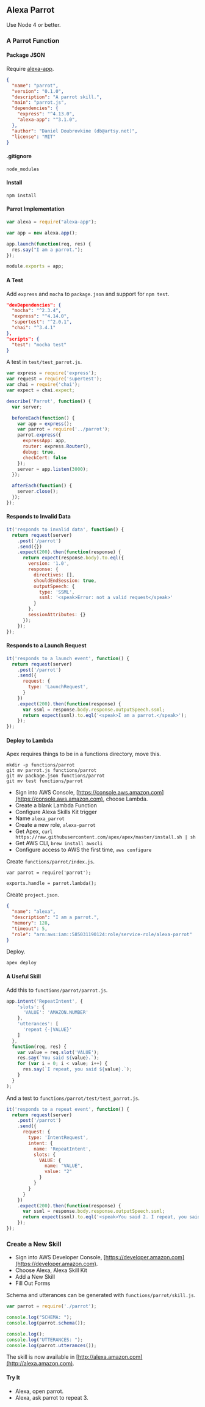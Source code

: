 ## Alexa Parrot

Use Node 4 or better.

### A Parrot Function

#### Package JSON

Require [alexa-app](https://github.com/alexa-js/alexa-app).

```json
{
  "name": "parrot",
  "version": "0.1.0",
  "description": "A parrot skill.",
  "main": "parrot.js",
  "dependencies": {
    "express": "^4.13.0",
    "alexa-app": "^3.1.0",
  },
  "author": "Daniel Doubrovkine (db@artsy.net)",
  "license": "MIT"
}
```

#### .gitignore

```
node_modules
```

#### Install

```
npm install
```

#### Parrot Implementation

```js
var alexa = require("alexa-app");

var app = new alexa.app();

app.launch(function(req, res) {
  res.say("I am a parrot.");
});

module.exports = app;
```

#### A Test

Add `express` and `mocha` to `package.json` and support for `npm test`.

```json
"devDependencies": {
  "mocha": "^2.3.4",
  "express": "^4.14.0",
  "supertest": "^2.0.1",
  "chai": "^3.4.1"
},
"scripts": {
  "test": "mocha test"
}
```

A test in `test/test_parrot.js`.

```js
var express = require('express');
var request = require('supertest');
var chai = require('chai');
var expect = chai.expect;

describe('Parrot', function() {
  var server;

  beforeEach(function() {
    var app = express();
    var parrot = require('../parrot');
    parrot.express({
      expressApp: app,
      router: express.Router(),
      debug: true,
      checkCert: false
    });
    server = app.listen(3000);
  });

  afterEach(function() {
    server.close();
  });
});
```

#### Responds to Invalid Data

```js
it('responds to invalid data', function() {
  return request(server)
    .post('/parrot')
    .send({})
    .expect(200).then(function(response) {
      return expect(response.body).to.eql({
        version: '1.0',
        response: {
          directives: [],
          shouldEndSession: true,
          outputSpeech: {
            type: 'SSML',
            ssml: '<speak>Error: not a valid request</speak>'
          }
        },
        sessionAttributes: {}
      });
    });
});
```

#### Responds to a Launch Request

```js
it('responds to a launch event', function() {
  return request(server)
    .post('/parrot')
    .send({
      request: {
        type: 'LaunchRequest',
      }
    })
    .expect(200).then(function(response) {
      var ssml = response.body.response.outputSpeech.ssml;
      return expect(ssml).to.eql('<speak>I am a parrot.</speak>');
    });
});
```

#### Deploy to Lambda

Apex requires things to be in a functions directory, move this.

```
mkdir -p functions/parrot
git mv parrot.js functions/parrot
git mv package.json functions/parrot
git mv test functions/parrot
```

* Sign into AWS Console, [https://console.aws.amazon.com](https://console.aws.amazon.com), choose Lambda.
* Create a blank Lambda Function
* Configure Alexa Skills Kit trigger
* Name `alexa_parrot`
* Create a new role, `alexa-parrot`
* Get Apex, `curl https://raw.githubusercontent.com/apex/apex/master/install.sh | sh`
* Get AWS CLI, `brew install awscli`
* Configure access to AWS the first time, `aws configure`

Create `functions/parrot/index.js`.

```
var parrot = require('parrot');

exports.handle = parrot.lambda();
```

Create `project.json`.

```json
{
  "name": "alexa",
  "description": "I am a parrot.",
  "memory": 128,
  "timeout": 5,
  "role": "arn:aws:iam::585031190124:role/service-role/alexa-parrot"
}
```

Deploy.

```
apex deploy
```

#### A Useful Skill

Add this to `functions/parrot/parrot.js`.

```js
app.intent('RepeatIntent', {
    'slots': {
      'VALUE': 'AMAZON.NUMBER'
    },
    'utterances': [
      'repeat {-|VALUE}'
    ]
  },
  function(req, res) {
    var value = req.slot('VALUE');
    res.say(`You said ${value}.`);
    for (var i = 0; i < value; i++) {
      res.say(`I repeat, you said ${value}.`);
    }
  }
);
```

And a test to `functions/parrot/test/test_parrot.js`.

```js
it('responds to a repeat event', function() {
  return request(server)
    .post('/parrot')
    .send({
      request: {
        type: 'IntentRequest',
        intent: {
          name: 'RepeatIntent',
          slots: {
            VALUE: {
              name: "VALUE",
              value: "2"
            }
          }
        }
      }
    })
    .expect(200).then(function(response) {
      var ssml = response.body.response.outputSpeech.ssml;
      return expect(ssml).to.eql('<speak>You said 2. I repeat, you said 2. I repeat, you said 2.</speak>');
    });
});
```

### Create a New Skill

* Sign into AWS Developer Console, [https://developer.amazon.com](https://developer.amazon.com).
* Choose Alexa, Alexa Skill Kit
* Add a New Skill
* Fill Out Forms

Schema and utterances can be generated with `functions/parrot/skill.js`.

```js
var parrot = require('./parrot');

console.log("SCHEMA: ");
console.log(parrot.schema());

console.log();
console.log("UTTERANCES: ");
console.log(parrot.utterances());
```

The skill is now available in [http://alexa.amazon.com](http://alexa.amazon.com).

#### Try It

* Alexa, open parrot.
* Alexa, ask parrot to repeat 3.

